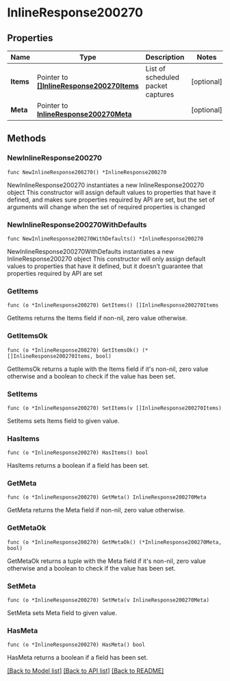 # InlineResponse200270

## Properties

Name | Type | Description | Notes
------------ | ------------- | ------------- | -------------
**Items** | Pointer to [**[]InlineResponse200270Items**](InlineResponse200270Items.md) | List of scheduled packet captures | [optional] 
**Meta** | Pointer to [**InlineResponse200270Meta**](InlineResponse200270Meta.md) |  | [optional] 

## Methods

### NewInlineResponse200270

`func NewInlineResponse200270() *InlineResponse200270`

NewInlineResponse200270 instantiates a new InlineResponse200270 object
This constructor will assign default values to properties that have it defined,
and makes sure properties required by API are set, but the set of arguments
will change when the set of required properties is changed

### NewInlineResponse200270WithDefaults

`func NewInlineResponse200270WithDefaults() *InlineResponse200270`

NewInlineResponse200270WithDefaults instantiates a new InlineResponse200270 object
This constructor will only assign default values to properties that have it defined,
but it doesn't guarantee that properties required by API are set

### GetItems

`func (o *InlineResponse200270) GetItems() []InlineResponse200270Items`

GetItems returns the Items field if non-nil, zero value otherwise.

### GetItemsOk

`func (o *InlineResponse200270) GetItemsOk() (*[]InlineResponse200270Items, bool)`

GetItemsOk returns a tuple with the Items field if it's non-nil, zero value otherwise
and a boolean to check if the value has been set.

### SetItems

`func (o *InlineResponse200270) SetItems(v []InlineResponse200270Items)`

SetItems sets Items field to given value.

### HasItems

`func (o *InlineResponse200270) HasItems() bool`

HasItems returns a boolean if a field has been set.

### GetMeta

`func (o *InlineResponse200270) GetMeta() InlineResponse200270Meta`

GetMeta returns the Meta field if non-nil, zero value otherwise.

### GetMetaOk

`func (o *InlineResponse200270) GetMetaOk() (*InlineResponse200270Meta, bool)`

GetMetaOk returns a tuple with the Meta field if it's non-nil, zero value otherwise
and a boolean to check if the value has been set.

### SetMeta

`func (o *InlineResponse200270) SetMeta(v InlineResponse200270Meta)`

SetMeta sets Meta field to given value.

### HasMeta

`func (o *InlineResponse200270) HasMeta() bool`

HasMeta returns a boolean if a field has been set.


[[Back to Model list]](../README.md#documentation-for-models) [[Back to API list]](../README.md#documentation-for-api-endpoints) [[Back to README]](../README.md)


